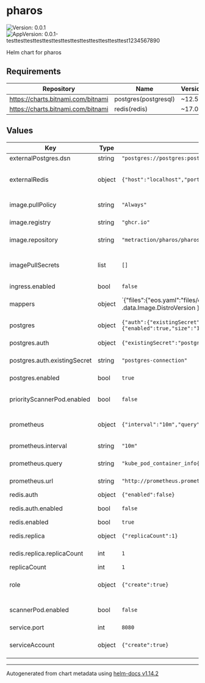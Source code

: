 # pharos

![Version: 0.0.1](https://img.shields.io/badge/Version-0.0.1-informational?style=flat-square) ![AppVersion: 0.0.1-testtesttesttesttesttesttesttesttesttesttesttesttest1234567890](https://img.shields.io/badge/AppVersion-0.0.1--testtesttesttesttesttesttesttesttesttesttesttesttest1234567890-informational?style=flat-square)

Helm chart for pharos

## Requirements

| Repository | Name | Version |
|------------|------|---------|
| https://charts.bitnami.com/bitnami | postgres(postgresql) | ~12.5.7 |
| https://charts.bitnami.com/bitnami | redis(redis) | ~17.0.0 |

## Values

| Key | Type | Default | Description |
|-----|------|---------|-------------|
| externalPostgres.dsn | string | `"postgres://postgres:postgres@localhost:5432/pharos?sslmode=disable"` |  |
| externalRedis | object | `{"host":"localhost","port":6379}` | External Redis configuration (used when redis.enabled=false) |
| image.pullPolicy | string | `"Always"` | pull policy for pharos-image |
| image.registry | string | `"ghcr.io"` | registry for pharos-image |
| image.repository | string | `"metraction/pharos/pharos-c52785725d1132c2f91e01422b7f40ba"` | repository for pharos-image |
| imagePullSecrets | list | `[]` | list of imagePullSecrets to use. These secrets are also used to get the images to scan. |
| ingress.enabled | bool | `false` |  |
| mappers | object | `{"files":{"eos.yaml":"files/eos.yaml"},"hbs":{"eos_v1.hbs":"distro: {{ .data.Image.DistroName }}\nversion: {{ .data.Image.DistroVersion }}\neos: {{ index .eos .data.Image.DistroName | filter \"version\" \"matchWildcard\" .data.Image.DistroVersion | map \"field\" \"eos\" | first }}\n"}}` | Mappers configuration |
| postgres | object | `{"auth":{"existingSecret":"postgres-connection"},"enabled":true,"primary":{"persistence":{"enabled":true,"size":"1Gi"}}}` | PostgreSQL configuration |
| postgres.auth | object | `{"existingSecret":"postgres-connection"}` | PostgreSQL authentication |
| postgres.auth.existingSecret | string | `"postgres-connection"` | Use an existing secret for PostgreSQL connection |
| postgres.enabled | bool | `true` | Enable PostgreSQL deployment |
| priorityScannerPod.enabled | bool | `false` | Enable the scanner pod, only needed if you are not using direct scan |
| prometheus | object | `{"interval":"10m","query":"kube_pod_container_info{}","url":"http://prometheus.prometheus.svc.cluster.local:9090"}` | Prometheus configuration for scanning images |
| prometheus.interval | string | `"10m"` | Interval for scanning images |
| prometheus.query | string | `"kube_pod_container_info{}"` | Prometheus query to get the images to scan |
| prometheus.url | string | `"http://prometheus.prometheus.svc.cluster.local:9090"` | Url of the Prometheus server |
| redis.auth | object | `{"enabled":false}` | Redis authentication |
| redis.auth.enabled | bool | `false` | Enable Redis authentication |
| redis.enabled | bool | `true` | Enable Redis deployment |
| redis.replica | object | `{"replicaCount":1}` | Redis replica configuration |
| redis.replica.replicaCount | int | `1` | Number of Redis replicas to deploy |
| replicaCount | int | `1` |  |
| role | object | `{"create":true}` | Role configuration - needed to read ImagePullSecrets |
| scannerPod.enabled | bool | `false` | Enable the scanner pod, only neeed if you are not using direct scan |
| service.port | int | `8080` | port for the service |
| serviceAccount | object | `{"create":true}` | Service account configuration - needed to read ImagePullSecrets |

----------------------------------------------
Autogenerated from chart metadata using [helm-docs v1.14.2](https://github.com/norwoodj/helm-docs/releases/v1.14.2)
